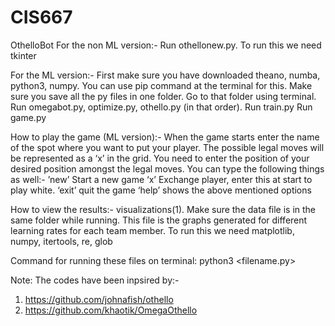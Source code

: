 # CIS667
OthelloBot
For the non ML version:-
Run othellonew.py. To run this we need tkinter

For the ML version:-
First make sure you have downloaded theano, numba, python3, numpy. You can use pip command at the terminal for this.
Make sure you save all the py files in one folder.
Go to that folder using terminal.
Run omegabot.py, optimize.py, othello.py (in that order).
Run train.py
Run game.py

How to play the game (ML version):-
When the game starts enter the name of the spot where you want to put your player. The possible legal moves will be represented as a ‘x’ in the grid. You need to enter the position of your desired position amongst the legal moves. You can type the following things as well:-
’new’		Start a new game
‘x’		Exchange player, enter this at start to play white.
‘exit’	quit the game
‘help’	shows the above mentioned options

How to view the results:-
visualizations(1). Make sure the data file is in the same folder while running. This file is the graphs generated for different learning rates for each team member. To run this we need matplotlib, numpy, itertools, re, glob

Command for running these files on terminal: python3 <filename.py>


Note: The codes have been inpsired by:-
1. https://github.com/johnafish/othello
2. https://github.com/khaotik/OmegaOthello

